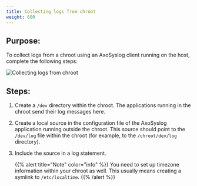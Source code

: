 ```yaml
---
title: Collecting logs from chroot
weight: 600
---
```

<!-- DISCLAIMER: This file is based on the syslog-ng Open Source Edition documentation https://github.com/balabit/syslog-ng-ose-guides/commit/2f4a52ee61d1ea9ad27cb4f3168b95408fddfdf2 and is used under the terms of The syslog-ng Open Source Edition Documentation License. The file has been modified by Axoflow. -->

## Purpose:

To collect logs from a chroot using an AxoSyslog client running on the host, complete the following steps:

![Collecting logs from chroot](/images/figures/fig-chroot01.png)

## Steps:

1.  Create a `/dev` directory within the chroot. The applications running in the chroot send their log messages here.

2.  Create a local source in the configuration file of the AxoSyslog application running outside the chroot. This source should point to the `/dev/log` file within the chroot (for example, to the `/chroot/dev/log` directory).

3.  Include the source in a log statement.
    
    {{% alert title="Note" color="info" %}}
You need to set up timezone information within your chroot as well. This usually means creating a symlink to `/etc/localtime`.
    {{% /alert %}}


